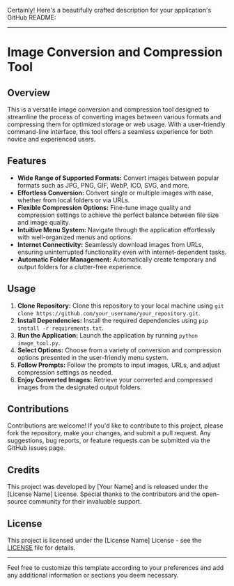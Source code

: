 Certainly! Here's a beautifully crafted description for your application's GitHub README:

---

# Image Conversion and Compression Tool

## Overview

This is a versatile image conversion and compression tool designed to streamline the process of converting images between various formats and compressing them for optimized storage or web usage. With a user-friendly command-line interface, this tool offers a seamless experience for both novice and experienced users.

## Features

- **Wide Range of Supported Formats:** Convert images between popular formats such as JPG, PNG, GIF, WebP, ICO, SVG, and more.
- **Effortless Conversion:** Convert single or multiple images with ease, whether from local folders or via URLs.
- **Flexible Compression Options:** Fine-tune image quality and compression settings to achieve the perfect balance between file size and image quality.
- **Intuitive Menu System:** Navigate through the application effortlessly with well-organized menus and options.
- **Internet Connectivity:** Seamlessly download images from URLs, ensuring uninterrupted functionality even with internet-dependent tasks.
- **Automatic Folder Management:** Automatically create temporary and output folders for a clutter-free experience.

## Usage

1. **Clone Repository:** Clone this repository to your local machine using `git clone https://github.com/your_username/your_repository.git`.
2. **Install Dependencies:** Install the required dependencies using `pip install -r requirements.txt`.
3. **Run the Application:** Launch the application by running `python image_tool.py`.
4. **Select Options:** Choose from a variety of conversion and compression options presented in the user-friendly menu system.
5. **Follow Prompts:** Follow the prompts to input images, URLs, and adjust compression settings as needed.
6. **Enjoy Converted Images:** Retrieve your converted and compressed images from the designated output folders.

## Contributions

Contributions are welcome! If you'd like to contribute to this project, please fork the repository, make your changes, and submit a pull request. Any suggestions, bug reports, or feature requests can be submitted via the GitHub issues page.

## Credits

This project was developed by [Your Name] and is released under the [License Name] License. Special thanks to the contributors and the open-source community for their invaluable support.

## License

This project is licensed under the [License Name] License - see the [LICENSE](LICENSE) file for details.

---

Feel free to customize this template according to your preferences and add any additional information or sections you deem necessary.